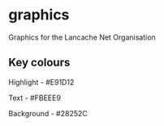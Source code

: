 # graphics
Graphics for the Lancache Net Organisation


## Key colours

Highlight - #E91D12

Text - #FBEEE9

Background - #28252C
